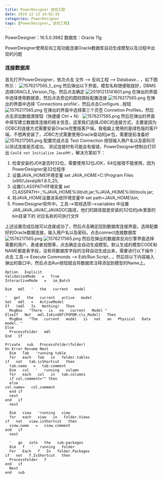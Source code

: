 ```yaml
---
title: PowerDesigner 逆向工程
date: 2019-12-13 14:01:19
categories: PowerDesigner
tags: [PowerDesigner, 逆向工程]
---
```

PowerDesigner：16.5.0.3982
数据库：Oracle 11g

PowerDesigner使用反向工程功能连接Oracle数据库自动生成模型以及过程中出现的问题
<!--more-->
### 连接数据库
首先打开PowerDesigner，依次点击 <span id="inline-blue">文件</span> -->  <span id="inline-blue">反向工程</span> --> <span id="inline-blue">Database...</span> ，如下图所示：
![1576217565_1_.png](https://i.loli.net/2019/12/13/KC6ePAoFTSVQrxE.png)
然后弹出以下界面，模型名称随便取就好，DBMS选择ORACLE_Version_11g，然后点击确定
![20191213141601.png](https://i.loli.net/2019/12/13/WuxwMGQohPm52JT.png)
在弹出的界面中选择使用数据源，然后点击旁边的圆柱图标配置连接
![1576217565.png](https://i.loli.net/2019/12/13/SWzAlLcNyXnjgE3.png)
在弹出的界面中选择 'Connections profile'，然后点击<span id="inline-blue">Configure...</span>按钮
![1576217565.png](https://i.loli.net/2019/12/13/paSnWhyiQ96Tf4m.png)
在弹出的界面中选择第三个页签 Connetion Profiles，然后点击添加数据源按钮（快捷键 Ctrl + N）
![1576217565.png](https://i.loli.net/2019/12/13/SfiQ6tchBEgmHWy.png)
然后在弹出的界面中填写建立数据库连接的相关信息，这里我们选择JDBC的连接方式，主要是因为ODBC的连接方式需要安装Oracle完整版客户端，我电脑上使用的是绿色版的客户端，不想再安装了，JDBC方式需要使用Oracle驱动的jar包，需要提前准备好
![1576217565.png](https://i.loli.net/2019/12/13/wZ2sVFKlH9vtgSx.png)
配置完成点击 <span id="inline-blue">Test Connection</span> 按钮输入用户名以及密码可以测试连接是否成功。
测试连接时有可能会有报错，PowerDesigner控制台打印出 `Could not Initialize JavaVM!`，解决方案如下：
1. 检查安装的JDK是否时32位，需要使用32位JDK，64位报错不能使用，因为PowerDesigner是32位程序
2. 设置JAVA_HOME环境变量 set JAVA_HOME=C:\Program Files (x86)\Java\jdk1.8.0_25;
3. 设置CLASSPATH环境变量 set CLASSPATH=.;%JAVA_HOME%\lib\dt.jar;%JAVA_HOME%\lib\tools.jar;
4. 将JAVA_HOME设置进系统环境变量中 set path=JAVA_HOME\bin;
5. PowerDesigner软件中，工具-->常规选项-->variables 中设置JAR,JAVA,JAVAC,JAVADOC路径，他们的路径就是安装的32位的jdk里面的bin目录下的 对应名称的可执行文件

上述设置完成后就可以连接成功了，然后点击确定回到数据库连接界面，选择配置好的Oracle数据连接，输入用户名以及密码，点击<span id="inline-blue">connect</span>连接数据库
![1576217565.png](https://i.loli.net/2019/12/13/IgEOzxSPKpq5aji.png)
![1576217565.png](https://i.loli.net/2019/12/13/ue2jsLR7pqYmJrf.png)
然后在弹出的数据库反向引擎界面选择需要的用户、表或者视图等，点击确定会自动生成模型。默认生成的模型CODE和NAME都是表字段，没有将数据库字段的注释自动生成出来，需要进行以下操作：
点击 <span id="inline-blue">工具</span>--> <span id="inline-blue">Execute Commonds</span> --> <span id="inline-blue">Edit/Run Script...</span>，然后将以下内容输入弹出的窗口中，然后点击Run按钮就会将数据库注释添加到模型的Name上。
```
Option   Explicit 
ValidationMode   =   True 
InteractiveMode   =   im_Batch
 
Dim   mdl   '   the   current   model
 
'   get   the   current   active   model 
Set   mdl   =   ActiveModel 
If   (mdl   Is   Nothing)   Then 
  MsgBox   "There   is   no   current   Model " 
ElseIf   Not   mdl.IsKindOf(PdPDM.cls_Model)   Then 
  MsgBox   "The   current   model   is   not   an   Physical   Data   model. " 
Else 
  ProcessFolder   mdl 
End   If
 
Private   sub   ProcessFolder(folder) 
On Error Resume Next
  Dim   Tab   'running table 
  for   each   Tab   in   folder.tables 
if   not   tab.isShortcut   then 
  tab.name   =   tab.comment
  Dim   col   '   running   column 
  for   each   col   in   tab.columns 
  if col.comment="" then
  else
col.name=   col.comment 
  end if
  next 
end   if 
  next
 
  Dim   view   'running   view 
  for   each   view   in   folder.Views 
if   not   view.isShortcut   then 
  view.name   =   view.comment 
end   if 
  next
 
  '   go   into   the   sub-packages 
  Dim   f   '   running   folder 
  For   Each   f   In   folder.Packages 
if   not   f.IsShortcut   then 
  ProcessFolder   f 
end   if 
  Next 
end   sub
```

